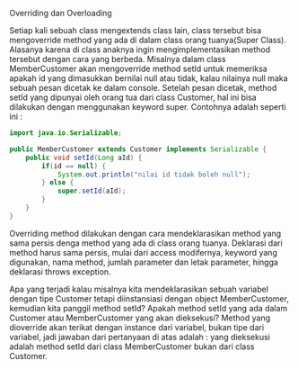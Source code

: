 Overriding dan Overloading

Setiap kali sebuah class mengextends class lain, class tersebut bisa mengoverride method yang
ada di dalam class orang tuanya(Super Class). Alasanya karena di class anaknya ingin
mengimplementasikan method tersebut dengan cara yang berbeda. Misalnya dalam class
MemberCustomer akan mengoverride method setId untuk memeriksa apakah id yang
dimasukkan bernilai null atau tidak, kalau nilainya null maka sebuah pesan dicetak ke dalam
console. Setelah pesan dicetak, method setId yang dipunyai oleh orang tua dari class
Customer, hal ini bisa dilakukan dengan menggunakan keyword super.
Contohnya adalah seperti ini :

```java
import java.io.Serializable;

public MemberCustomer extends Customer implements Serializable {
    public void setId(Long aId) {
        if(id == null) {
            System.out.println("nilai id tidak boleh null");
        } else {
            super.setId(aId);
        }
    }
}
```

Overriding method dilakukan dengan cara mendeklarasikan method yang sama persis denga
method yang ada di class orang tuanya. Deklarasi dari method harus sama persis, mulai dari
access modifernya, keyword yang digunakan, nama method, jumlah parameter dan letak
parameter, hingga deklarasi throws exception.

Apa yang terjadi kalau misalnya kita mendeklarasikan sebuah variabel dengan tipe Customer
tetapi diinstansiasi dengan object MemberCustomer, kemudian kita panggil method setId?
Apakah method setId yang ada dalam Customer atau MemberCustomer yang akan dieksekusi?
Method yang dioverride akan terikat dengan instance dari variabel, bukan tipe dari variabel,
jadi jawaban dari pertanyaan di atas adalah : yang dieksekusi adalah method setId dari class
MemberCustomer bukan dari class Customer.